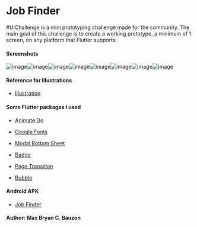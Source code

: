 # Job Finder

#UIChallenge is a mini prototyping challenge made for the community. The main goal of this challenge is to create a working prototype, a minimum of 1 screen, on any platform that Flutter supports.


#### Screenshots

![image](https://user-images.githubusercontent.com/35340090/94410688-375f6980-01aa-11eb-934b-a9c85b08085a.png)![image](https://user-images.githubusercontent.com/35340090/94410637-2adb1100-01aa-11eb-92ff-da9ff8bb9fc0.png)![image](https://user-images.githubusercontent.com/35340090/94410711-41816800-01aa-11eb-8632-ce3ba73d68a3.png)![image](https://user-images.githubusercontent.com/35340090/94410753-4f36ed80-01aa-11eb-8436-3c65247d207c.png)![image](https://user-images.githubusercontent.com/35340090/94410775-552cce80-01aa-11eb-8cdd-6950f0001918.png)![image](https://user-images.githubusercontent.com/35340090/94410803-5d850980-01aa-11eb-9c75-5fb5726fec1a.png)![image](https://user-images.githubusercontent.com/35340090/94410818-62e25400-01aa-11eb-87be-9ec6b7659451.png)![image](https://user-images.githubusercontent.com/35340090/94414369-dbe3aa80-01ae-11eb-92a7-318b91efa07b.png)

#### Reference for Illustrations
- [Illustration](https://blush.design)

#### Some Flutter packages I used
- [Animate Do](https://pub.dev/packages/animate_do)

- [Google Fonts](https://pub.dev/packages/google_fonts)

- [Modal Bottom Sheet](https://pub.dev/packages/modal_bottom_sheet)

- [Badge](https://pub.dev/packages/badges)

- [Page Transition](https://pub.dev/packages/page_transition)

- [Bubble](https://pub.dev/packages/bubble)

#### Android APK
- [Job Finder](https://drive.google.com/file/d/1sngKvrTdQ1zITMq9GTuO4gwAtPPPyexa/view?usp=sharing)


#### Author: Max Bryan C. Bauzon

 
